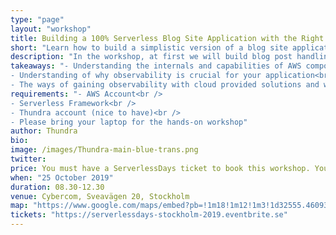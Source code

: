 ```yaml
---
type: "page"
layout: "workshop"
title: Building a 100% Serverless Blog Site Application with the Right Observability
short: "Learn how to build a simplistic version of a blog site application in serverless and how to gain observability into the application and architecture with Thundra."
description: "In the workshop, at first we will build blog post handling and processing parts of a blog site application from scratch step by step on AWS Lambda. Applications will be interacted and pipelined with each other through AWS services like API Gateway, SQS, SNS, DynamoDB and many others. We will grasp the importance of observability in distributed serverless applications and learn how to monitor this application s with CloudWatch, X-Ray and Thundra."
takeaways: "- Understanding the internals and capabilities of AWS components in a serverless architecture.<br />
- Understanding of why observability is crucial for your application<br />
- The ways of gaining observability with cloud provided solutions and with Thundra"
requirements: "- AWS Account<br />
- Serverless Framework<br />
- Thundra account (nice to have)<br />
- Please bring your laptop for the hands-on workshop"
author: Thundra
bio: 
image: /images/Thundra-main-blue-trans.png
twitter: 
price: You must have a ServerlessDays ticket to book this workshop. You will be emailed a link to book the workshop after purchasing a ticket.
when: "25 October 2019"
duration: 08.30-12.30
venue: Cybercom, Sveavägen 20, Stockholm
map: "https://www.google.com/maps/embed?pb=!1m18!1m12!1m3!1d32555.46093621571!2d18.059730888566826!3d59.33769006069104!2m3!1f0!2f0!3f0!3m2!1i1024!2i768!4f13.1!3m3!1m2!1s0x465f9d8653313e89%3A0x4b6106d71b8e922a!2sCybercom+Group+AB!5e0!3m2!1sen!2sse!4v1566374314125!5m2!1sen!2sse"
tickets: "https://serverlessdays-stockholm-2019.eventbrite.se"
---
```


